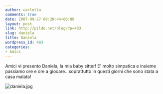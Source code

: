 ```yaml
---
author: carlotta
comments: true
date: 2007-09-27 08:20:44+00:00
layout: post
link: http://pilde.net/blog/?p=483
slug: daniela
title: Daniela
wordpress_id: 483
categories:
- Amici
---
```


Amici vi presento Daniela, la mia baby sitter!
E' molto simpatica e insieme passiamo ore e ore a giocare...soprattutto in questi giorni che sono stata a casa malata!

![daniela.jpg](http://pilde.net/blog/wp-content/uploads/2007/09/daniela.jpg)

